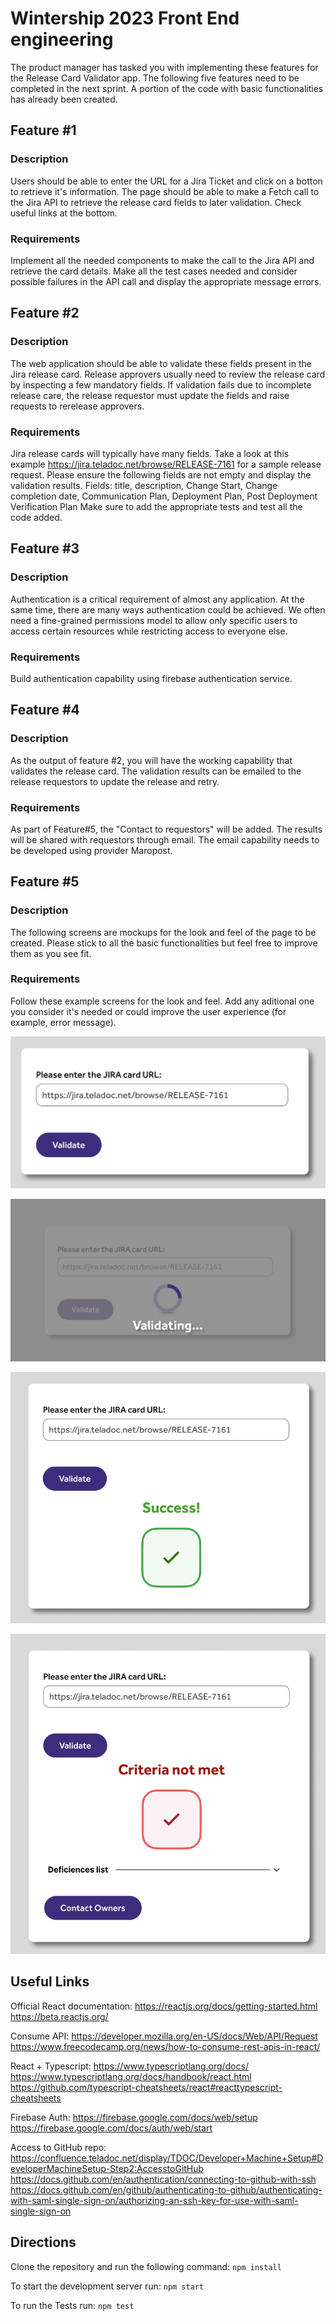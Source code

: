 # Wintership 2023 Front End engineering
The product manager has tasked you with implementing these features for the Release Card Validator app. The following five features need to be completed in the next sprint. A portion of the code with basic functionalities has already been created.

## Feature #1
### Description
Users should be able to enter the URL for a Jira Ticket and click on a botton to retrieve it's information. The page should be able to make a Fetch call to the Jira API to retrieve the release card fields to later validation. Check useful links at the bottom.

### Requirements
Implement all the needed components to make the call to the Jira API and retrieve the card details. Make all the test cases needed and consider possible failures in the API call and display the appropriate message errors.

## Feature #2
### Description
The web application should be able to validate these fields present in the Jira release card. Release approvers usually need to review the release card by inspecting a few mandatory fields. If validation fails due to incomplete release care, the release requestor must update the fields and raise requests to rerelease approvers.

### Requirements
Jira release cards will typically have many fields. Take a look at this example https://jira.teladoc.net/browse/RELEASE-7161 for a sample release request. Please ensure the following fields are not empty and display the validation results.
Fields: title, description, Change Start, Change completion date, Communication Plan, Deployment Plan, Post Deployment Verification Plan
Make sure to add the appropriate tests and test all the code added.

## Feature #3
### Description
Authentication is a critical requirement of almost any application. At the same time, there are many ways authentication could be achieved. We often need a fine-grained permissions model to allow only specific users to access certain resources while restricting access to everyone else.

### Requirements
Build authentication capability using firebase authentication service.

## Feature #4
### Description
As the output of feature #2, you will have the working capability that validates the release card. The validation results can be emailed to the release requestors to update the release and retry.

### Requirements
As part of Feature#5, the "Contact to requestors" will be added. The results will be shared with requestors through email. The email capability needs to be developed using provider Maropost. 

## Feature #5
### Description
The following screens are mockups for the look and feel of the page to be created. Please stick to all the basic functionalities but feel free to improve them as you see fit.

### Requirements
Follow these example screens for the look and feel. Add any aditional one you consider it's needed or could improve the user experience (for example, error message).

![Validate Button](./designs/wintership_1.png)

![Validating](./designs/wintership_2.png)

![Success](./designs/wintership_3.png)

![Error](./designs/wintership_4.png)

## Useful Links
Official React documentation:
https://reactjs.org/docs/getting-started.html
https://beta.reactjs.org/

Consume API:
https://developer.mozilla.org/en-US/docs/Web/API/Request
https://www.freecodecamp.org/news/how-to-consume-rest-apis-in-react/

React + Typescript:
https://www.typescriptlang.org/docs/
https://www.typescriptlang.org/docs/handbook/react.html
https://github.com/typescript-cheatsheets/react#reacttypescript-cheatsheets

Firebase Auth:
https://firebase.google.com/docs/web/setup
https://firebase.google.com/docs/auth/web/start

Access to GitHub repo:
https://confluence.teladoc.net/display/TDOC/Developer+Machine+Setup#DeveloperMachineSetup-Step2:AccesstoGitHub
https://docs.github.com/en/authentication/connecting-to-github-with-ssh
https://docs.github.com/en/github/authenticating-to-github/authenticating-with-saml-single-sign-on/authorizing-an-ssh-key-for-use-with-saml-single-sign-on

## Directions
Clone the repository and run the following command:
`npm install`

To start the development server run:
`npm start`

To run the Tests run:
`npm test`
